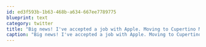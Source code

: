 ```yaml
---
id: ed3f593b-1b63-468b-a634-667ee7789775
blueprint: text
category: twitter
title: "Big news! I've accepted a job with Apple. Moving to Cupertino May 1. http://twitpic.com/4fqoap"
caption: "Big news! I've accepted a job with Apple. Moving to Cupertino May 1. http://twitpic.com/4fqoap"
---
```

